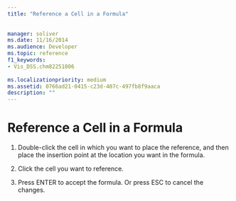 ```yaml
---
title: "Reference a Cell in a Formula"
 
 
manager: soliver
ms.date: 11/16/2014
ms.audience: Developer
ms.topic: reference
f1_keywords:
- Vis_DSS.chm82251806
 
ms.localizationpriority: medium
ms.assetid: 0766ad21-0415-c23d-407c-497fb8f9aaca
description: ""
---
```


# Reference a Cell in a Formula

1. Double-click the cell in which you want to place the reference, and then place the insertion point at the location you want in the formula.
    
2. Click the cell you want to reference.
    
3. Press ENTER to accept the formula. Or press ESC to cancel the changes.
    

